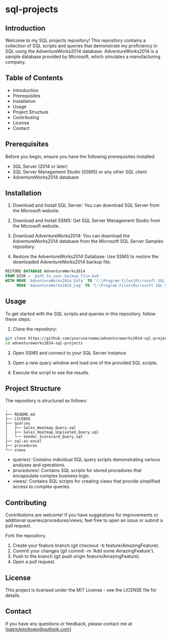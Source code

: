 # sql-projects


## Introduction
Welcome to my SQL projects repository! This repository contains a collection of SQL scripts and queries that demonstrate my proficiency in SQL using the AdventureWorks2014 database. AdventureWorks2014 is a sample database provided by Microsoft, which simulates a manufacturing company.

## Table of Contents
* Introduction
* Prerequisites
* Installation
* Usage
* Project Structure
* Contributing
* License
* Contact

## Prerequisites
Before you begin, ensure you have the following prerequisites installed:

* SQL Server (2014 or later)
* SQL Server Management Studio (SSMS) or any other SQL client
* AdventureWorks2014 database

## Installation

1. Download and Install SQL Server: You can download SQL Server from the Microsoft website.

2. Download and Install SSMS: Get SQL Server Management Studio from the Microsoft website.

3. Download AdventureWorks2014: You can download the AdventureWorks2014 database from the Microsoft SQL Server Samples repository.

4. Restore the AdventureWorks2014 Database: Use SSMS to restore the downloaded AdventureWorks2014 backup file.

```sql
RESTORE DATABASE AdventureWorks2014
FROM DISK = 'path_to_your_backup_file.bak'
WITH MOVE 'AdventureWorks2014_Data' TO 'C:\Program Files\Microsoft SQL Server\MSSQL15.MSSQLSERVER\MSSQL\DATA\AdventureWorks2014.mdf',
     MOVE 'AdventureWorks2014_Log' TO 'C:\Program Files\Microsoft SQL Server\MSSQL15.MSSQLSERVER\MSSQL\DATA\AdventureWorks2014.ldf';
```

## Usage
To get started with the SQL scripts and queries in this repository, follow these steps:

1. Clone the repository:

```bash
git clone https://github.com/yourusername/adventureworks2014-sql-projects.git
cd adventureworks2014-sql-projects
```

2. Open SSMS and connect to your SQL Server instance.

3. Open a new query window and load one of the provided SQL scripts.

4. Execute the script to see the results.

## Project Structure
The repository is structured as follows:

```Copy code
.
├── README.md
├── LICENSE
├── queries
│   ├── Sales_Heatmap_Query.sql
│   ├── Sales_Heatmap_Unpivoted_Query.sql
│   └── Vendor_Scorecard_Query.sql
├── sql-as-excel
├── procedures
└── views
```
   
* queries/: Contains individual SQL query scripts demonstrating various analyses and operations.
* procedures/: Contains SQL scripts for stored procedures that encapsulate complex business logic.
* views/: Contains SQL scripts for creating views that provide simplified access to complex queries.

## Contributing
Contributions are welcome! If you have suggestions for improvements or additional queries/procedures/views, feel free to open an issue or submit a pull request.

Fork the repository.
1. Create your feature branch (git checkout -b feature/AmazingFeature).
2. Commit your changes (git commit -m 'Add some AmazingFeature').
3. Push to the branch (git push origin feature/AmazingFeature).
4. Open a pull request.

## License
This project is licensed under the MIT License - see the LICENSE file for details.

## Contact
If you have any questions or feedback, please contact me at [patrickmckown@outlook.com].

